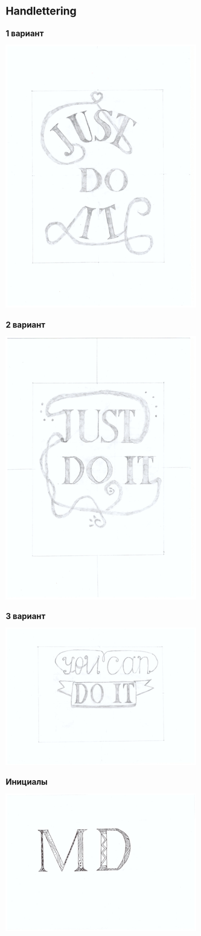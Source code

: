 # Handlettering
## 1 вариант
![Alt text](1var.jpg)
## 2 вариант
![Alt text](2var.jpg)
## 3 вариант
![Alt text](3var.jpg)
## Инициалы
![Alt text](zentangl.jpg)